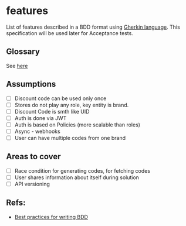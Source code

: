 # features

List of features described in a BDD format using [Gherkin language](https://cucumber.io/docs/gherkin/reference/). This
specification will be used later for Acceptance tests.

## Glossary

See [here](./glossary.md)

## Assumptions

- [ ] Discount code can be used only once
- [ ] Stores do not play any role, key entity is brand.
- [ ] Discount Code is smth like UID
- [ ] Auth is done via JWT
- [ ] Auth is based on Policies (more scalable than roles)
- [ ] Async - webhooks
- [ ] User can have multiple codes from one brand

## Areas to cover

- [ ] Race condition for generating codes, for fetching codes
- [ ] User shares information about itself during solution
- [ ] API versioning

## Refs:

- [Best practices for writing BDD](https://www.linkedin.com/pulse/bdd-cucumber-features-best-practices-liraz-shay/)
